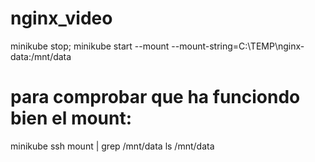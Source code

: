 # nginx_video



minikube stop; minikube start --mount --mount-string=C:\TEMP\nginx-data:/mnt/data
# para comprobar que ha funciondo bien el mount: 

minikube ssh 
mount | grep /mnt/data
ls /mnt/data




